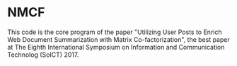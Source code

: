 # NMCF

This code is the core program of the paper "Utilizing User Posts to Enrich Web Document Summarization with Matrix Co-factorization", the best paper at The Eighth International Symposium on Information and Communication Technolog (SoICT) 2017.
